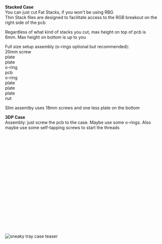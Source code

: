 **Stacked Case**
<br />You can just cut Fat Stacks, if you won't be using RBG
<br />Thin Stack files are designed to facilitate access to the RGB breakout on the right side of the pcb

Regardless of what kind of stacks you cut, max height on top of pcb is 6mm. Max height on bottom is up to you

Full size setup assembly (o-rings optional but recommended): 
<br />20mm screw
<br />plate
<br />plate
<br />o-ring
<br />pcb
<br />o-ring
<br />plate
<br />plate
<br />plate
<br />nut

Slim assemlby uses 18mm screws and one less plate on the bottom

**3DP Case**
<br />Assembly: just screw the pcb to the case. Maybe use some o-rings. Also maybe use some self-tapping screws to start the threads
<br />
<br />
<br />
<br />
<br />
<br />
<br />
<br />
<br />
<br />
<br />
<br />
<br />
<br />
<br />
<br />
<br />
<br />
<br />
<br />
<br />![sneaky tray case teaser](https://user-images.githubusercontent.com/69826495/193649231-fd8a9301-f757-49a4-bd29-7c114d8f73d8.jpeg)
